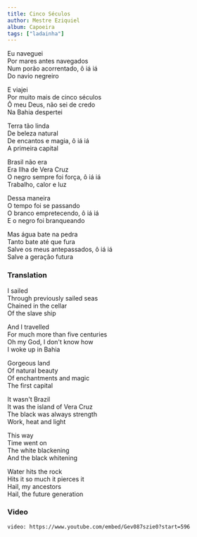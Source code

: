 ```yaml
---
title: Cinco Séculos
author: Mestre Eziquiel
album: Capoeira
tags: ["ladainha"]
---
```


Eu naveguei  
Por mares antes navegados  
Num porão acorrentado, ô iá iá  
Do navio negreiro

E viajei  
Por muito mais de cinco séculos  
Ô meu Deus, não sei de credo  
Na Bahia despertei

Terra tão linda  
De beleza natural  
De encantos e magia, ô iá iá  
A primeira capital

Brasil não era  
Era Ilha de Vera Cruz  
O negro sempre foi força, ô iá iá  
Trabalho, calor e luz

Dessa maneira  
O tempo foi se passando  
O branco empretecendo, ô iá iá  
E o negro foi branqueando

Mas água bate na pedra  
Tanto bate até que fura  
Salve os meus antepassados, ô iá iá  
Salve a geração futura

### Translation

I sailed  
Through previously sailed seas  
Chained in the cellar  
Of the slave ship  

And I travelled  
For much more than five centuries  
Oh my God, I don't know how  
I woke up in Bahia  

Gorgeous land  
Of natural beauty  
Of enchantments and magic  
The first capital  

It wasn't Brazil  
It was the island of Vera Cruz  
The black was always strength  
Work, heat and light  

This way  
Time went on  
The white blackening  
And the black whitening  

Water hits the rock  
Hits it so much it pierces it  
Hail, my ancestors  
Hail, the future generation

### Video

`video: https://www.youtube.com/embed/Gev087szie0?start=596`